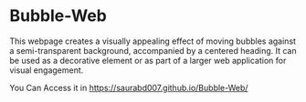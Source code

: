 # Bubble-Web
This webpage creates a visually appealing effect of moving bubbles against a semi-transparent background, accompanied by a centered heading. It can be used as a decorative element or as part of a larger web application for visual engagement.

You Can Access it in https://saurabd007.github.io/Bubble-Web/
